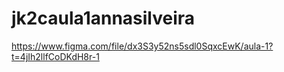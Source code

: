 # jk2caula1annasilveira
https://www.figma.com/file/dx3S3y52ns5sdl0SqxcEwK/aula-1?t=4jIh2llfCoDKdH8r-1

